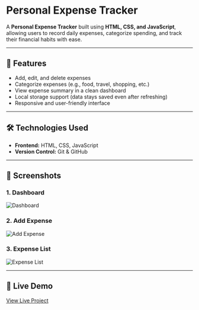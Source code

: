 # Personal Expense Tracker  

A **Personal Expense Tracker** built using **HTML, CSS, and JavaScript**, allowing users to record daily expenses, categorize spending, and track their financial habits with ease.  

---

## 🚀 Features  
- Add, edit, and delete expenses  
- Categorize expenses (e.g., food, travel, shopping, etc.)  
- View expense summary in a clean dashboard  
- Local storage support (data stays saved even after refreshing)  
- Responsive and user-friendly interface  

---

## 🛠️ Technologies Used  
- **Frontend:** HTML, CSS, JavaScript  
- **Version Control:** Git & GitHub  

---

## 📸 Screenshots  

### 1. Dashboard  
![Dashboard](images/Dashboard.png)  

### 2. Add Expense  
![Add Expense](images/Add_Expense.png)  

### 3. Expense List  
![Expense List](images/Expense_List.png)  

---
## 🔗 Live Demo
[View Live Project](https://tanushrisv.github.io/online_banking_payment_system/)
